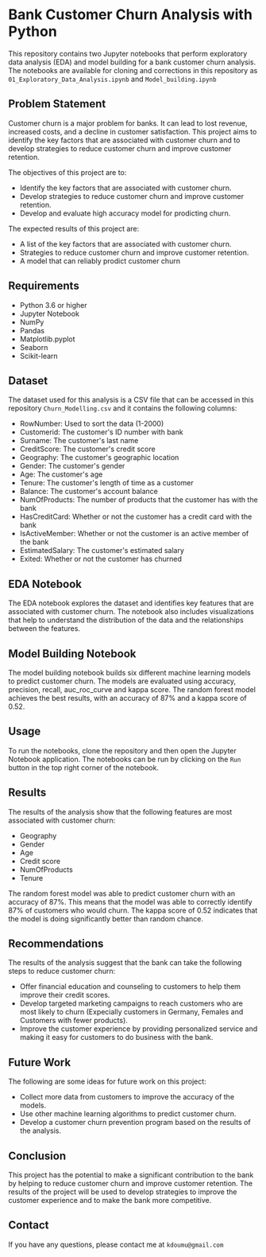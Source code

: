 # Bank Customer Churn Analysis with Python

This repository contains two Jupyter notebooks that perform exploratory data analysis (EDA) and model building for a bank customer churn analysis. The 
notebooks are available for cloning and corrections in this repository as `01_Exploratory_Data_Analysis.ipynb` and `Model_building.ipynb`

## Problem Statement

Customer churn is a major problem for banks. It can lead to lost revenue, increased costs, and a decline in customer satisfaction. This project aims to identify the key factors that are associated with customer churn and to develop strategies to reduce customer churn and improve customer retention.

The objectives of this project are to:

* Identify the key factors that are associated with customer churn.
* Develop strategies to reduce customer churn and improve customer retention.
* Develop and evaluate high accuracy model for prodicting churn.

The expected results of this project are:

* A list of the key factors that are associated with customer churn.
* Strategies to reduce customer churn and improve customer retention.
* A model that can reliably prodict customer churn 


## Requirements

* Python 3.6 or higher
* Jupyter Notebook
* NumPy
* Pandas
* Matplotlib.pyplot
* Seaborn
* Scikit-learn


## Dataset

The dataset used for this analysis is a CSV file that can be accessed in this repository `Churn_Modelling.csv` and it contains the following columns:

* RowNumber: Used to sort the data (1-2000)
* Customerid: The customer's ID number with bank
* Surname: The customer's last name
* CreditScore: The customer's credit score
* Geography: The customer's geographic location
* Gender: The customer's gender
* Age: The customer's age
* Tenure: The customer's length of time as a customer
* Balance: The customer's account balance
* NumOfProducts: The number of products that the customer has with the bank
* HasCreditCard: Whether or not the customer has a credit card with the bank
* IsActiveMember: Whether or not the customer is an active member of the bank
* EstimatedSalary: The customer's estimated salary
* Exited: Whether or not the customer has churned

## EDA Notebook

The EDA notebook explores the dataset and identifies key features that are associated with customer churn. The notebook also includes visualizations that help to understand the distribution of the data and the relationships between the features.

## Model Building Notebook

The model building notebook builds six different machine learning models to predict customer churn. The models are evaluated using accuracy, precision, recall, auc_roc_curve and kappa score. The random forest model achieves the best results, with an accuracy of 87% and a kappa score of 0.52.

## Usage

To run the notebooks, clone the repository and then open the Jupyter Notebook application. The notebooks can be run by clicking on the `Run` button in the top right corner of the notebook.

## Results

The results of the analysis show that the following features are most associated with customer churn:

* Geography
* Gender
* Age
* Credit score
* NumOfProducts
* Tenure

The random forest model was able to predict customer churn with an accuracy of 87%. This means that the model was able to correctly identify 87% of customers who would churn. The kappa score of 0.52 indicates that the model is doing significantly better than random chance.

## Recommendations

The results of the analysis suggest that the bank can take the following steps to reduce customer churn:

* Offer financial education and counseling to customers to help them improve their credit scores.
* Develop targeted marketing campaigns to reach customers who are most likely to churn (Expecially customers in Germany, Females and Customers with fewer products).
* Improve the customer experience by providing personalized service and making it easy for customers to do business with the bank.

## Future Work

The following are some ideas for future work on this project:

* Collect more data from customers to improve the accuracy of the models.
* Use other machine learning algorithms to predict customer churn.
* Develop a customer churn prevention program based on the results of the analysis.

## Conclusion

This project has the potential to make a significant contribution to the bank by helping to reduce customer churn and improve customer retention. The results of the project will be used to develop strategies to improve the customer experience and to make the bank more competitive.

## Contact

If you have any questions, please contact me at `kdoumu@gmail.com`
